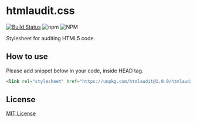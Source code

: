 
# htmlaudit.css

[![Build Status](https://travis-ci.com/erolj/cssaudit.svg?branch=master)](https://travis-ci.com/erolj/cssaudit) ![npm](https://img.shields.io/npm/v/htmlaudit) ![NPM](https://img.shields.io/npm/l/htmlaudit)

Stylesheet for auditing HTML5 code.

## How to use

Please add snippet below in your code, inside HEAD tag.

```html
<link rel="stylesheet" href="https://unpkg.com/htmlaudit@1.0.0/htmlaudit.min.css" crossorigin="anonymous">
```

## License

[MIT License](https://github.com/erolj/htmlaudit/blob/master/LICENSE)
